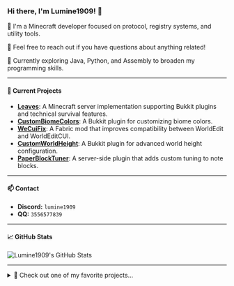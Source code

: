 ### Hi there, I'm Lumine1909! 👋

💼 I'm a Minecraft developer focused on protocol, registry systems, and utility tools.

🧠 Feel free to reach out if you have questions about anything related!

🌱 Currently exploring Java, Python, and Assembly to broaden my programming skills.

---

#### 🔭 Current Projects

* [**Leaves**](https://github.com/LeavesMC/Leaves): A Minecraft server implementation supporting Bukkit plugins and technical survival features.
* [**CustomBiomeColors**](https://github.com/Lumine1909/CustomBiomeColors_Continue): A Bukkit plugin for customizing biome colors.
* [**WeCuiFix**](https://github.com/Lumine1909/WeCuiFix): A Fabric mod that improves compatibility between WorldEdit and WorldEditCUI.
* [**CustomWorldHeight**](https://github.com/Lumine1909/CustomWorldHeight): A Bukkit plugin for advanced world height configuration.
* [**PaperBlockTuner**](https://github.com/Lumine1909/PaperBlockTuner): A server-side plugin that adds custom tuning to note blocks.

---

#### 📫 Contact

* **Discord:** `lumine1909`
* **QQ:** `3556577839`

---

#### 📈 GitHub Stats

![Lumine1909's GitHub Stats](https://github-readme-stats.vercel.app/api?username=Lumine1909&show_icons=true&theme=dark)

------
<details>
  <summary>🌟 Check out one of my favorite projects...</summary>

### [RegistryLib](https://github.com/Lumine1909/RegistryLib)

A powerful utility library for working with Minecraft registries:

* Supports dynamic registration, registry events, and even hot-reload for players.
* Built with the latest techniques I’ve learned—I'm proud of it and plan to continue improving it.

</details>


